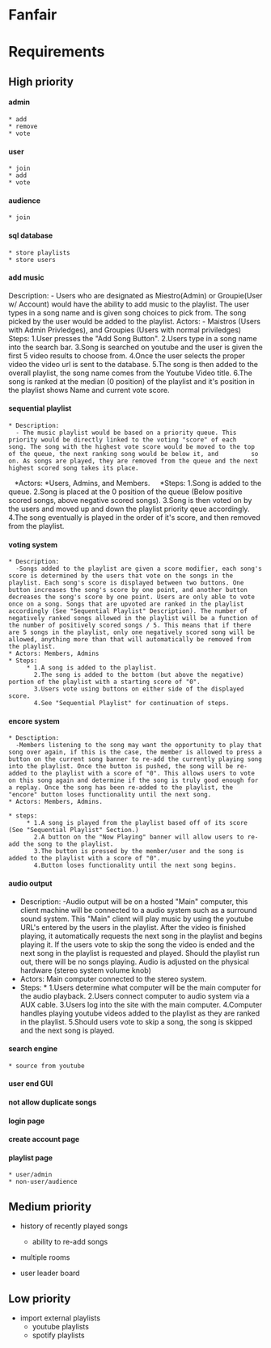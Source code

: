 # Fanfair

# Requirements
## High priority
#### admin
    * add
    * remove
    * vote

#### user
    * join
    * add
    * vote

#### audience
    * join

#### sql database
    * store playlists
    * store users

#### add music
   Description:
      - Users who are designated as Miestro(Admin) or Groupie(User w/ Account) would have the ability to add music to the playlist.
        The user types in a song name and is given song choices to pick from. 
        The song picked by the user would be added to the playlist.
   Actors:
      - Maistros (Users with Admin Privledges), and Groupies (Users with normal priviledges)
   Steps:
      1.User presses the "Add Song Button".
      2.Users type in a song name into the search bar.
      3.Song is searched on youtube and the user is given the first 5 video results to choose from.
      4.Once the user selects the proper video the video url is sent to the database. 
      5.The song is then added to the overall playlist, the song name comes from the Youtube Video title.
      6.The song is ranked at the median (0 position) of the playlist and it's position in the playlist shows Name and current vote             score.

#### sequential playlist
    * Description:
      - The music playlist would be based on a priority queue. This priority would be directly linked to the voting "score" of each             song. The song with the highest vote score would be moved to the top of the queue, the next ranking song would be below it, and         so on. As songs are played, they are removed from the queue and the next highest scored song takes its place.
    
    *Actors:
        *Users, Admins, and Members.
    
    *Steps:
        1.Song is added to the queue. 
        2.Song is placed at the 0 position of the queue (Below positive scored songs, above negative scored songs). 
        3.Song is then voted on by the users and moved up and down the playlist priority qeue accordingly. 
        4.The song eventually is played in the order of it's score, and then removed from the playlist.
    
#### voting system
    * Description:
      -Songs added to the playlist are given a score modifier, each song's score is determined by the users that vote on the songs in the playlist. Each song's score is displayed between two buttons. One button increases the song's score by one point, and another button decreases the song's score by one point. Users are only able to vote once on a song. Songs that are upvoted are ranked in the playlist accordingly (See "Sequential Playlist" Description). The number of negatively ranked songs allowed in the playlist will be a function of the number of positively scored songs / 5. This means that if there are 5 songs in the playlist, only one negatively scored song will be allowed, anything more than that will automatically be removed from the playlist.
    * Actors: Members, Admins
    * Steps:
         * 1.A song is added to the playlist.
           2.The song is added to the bottom (but above the negative) portion of the playlist with a starting score of "0".
           3.Users vote using buttons on either side of the displayed score.
           4.See "Sequential Playlist" for continuation of steps.
           
#### encore system
    * Desctiption:
      -Members listening to the song may want the opportunity to play that song over again, if this is the case, the member is allowed to press a button on the current song banner to re-add the currently playing song into the playlist. Once the button is pushed, the song will be re-added to the playlist with a score of "0". This allows users to vote on this song again and determine if the song is truly good enough for a replay. Once the song has been re-added to the playlist, the "encore" button loses functionality until the next song.
    * Actors: Members, Admins.
    
    * steps: 
         * 1.A song is played from the playlist based off of its score (See "Sequential Playlist" Section.)
           2.A button on the "Now Playing" banner will allow users to re-add the song to the playlist.
           3.The button is pressed by the member/user and the song is added to the playlist with a score of "0".
           4.Button loses functionality until the next song begins.

#### audio output
   * Description:
      -Audio output will be on a hosted "Main" computer, this client machine will be connected to a audio system such as a surround sound system. This "Main" client will play music by using the youtube URL's entered by the users in the playlist. After the video is finished playing, it automatically requests the next song in the playlist and begins playing it. If the users vote to skip the song the video is ended and the next song in the playlist is requested and played. Should the playlist run out, there will be no songs playing. Audio is adjusted on the physical hardware (stereo system volume knob)
   * Actors: Main computer connected to the stereo system.
   * Steps: 
         * 1.Users determine what computer will be the main computer for the audio playback.
           2.Users connect computer to audio system via a AUX cable.
           3.Users log into the site with the main computer.
           4.Computer handles playing youtube videos added to the playlist as they are ranked in the playlist.
           5.Should users vote to skip a song, the song is skipped and the next song is played.
#### search engine
    * source from youtube
#### user end GUI

#### not allow duplicate songs

#### login page

#### create account page

#### playlist page
    * user/admin
    * non-user/audience

## Medium priority
- history of recently played songs
    * ability to re-add songs
- multiple rooms

- user leader board

## Low priority
- import external playlists
    * youtube playlists
    * spotify playlists
